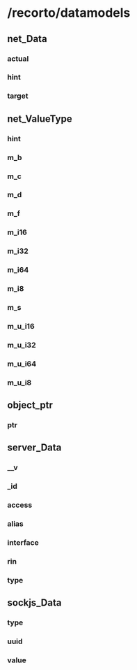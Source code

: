 # /recorto/datamodels

## net_Data
### actual
### hint
### target

## net_ValueType
### hint
### m_b
### m_c
### m_d
### m_f
### m_i16
### m_i32
### m_i64
### m_i8
### m_s
### m_u_i16
### m_u_i32
### m_u_i64
### m_u_i8

## object_ptr
### ptr

## server_Data
### __v
### _id
### access
### alias
### interface
### rin
### type

## sockjs_Data
### type
### uuid
### value
